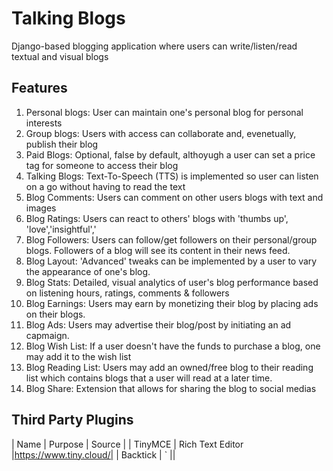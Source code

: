 # Talking Blogs
Django-based blogging application where users can write/listen/read textual and visual blogs


## Features

1. Personal blogs: User can maintain one's personal blog for personal interests
2. Group blogs: Users with access can collaborate and, evenetually, publish their blog 
3. Paid Blogs: Optional, false by default, althoyugh a user can set a price tag for someone to access their blog
4. Talking Blogs: Text-To-Speech (TTS) is implemented so user can listen on a go without having to read the text
5. Blog Comments: Users can comment on other users blogs with text and images
6. Blog Ratings: Users can react to others' blogs with 'thumbs up', 'love','insightful','
7. Blog Followers: Users can follow/get followers on their personal/group blogs. Followers of a blog will see its content in their news feed.
8. Blog Layout: 'Advanced' tweaks can be implemented by a user to vary the appearance of one's blog. 
9. Blog Stats: Detailed, visual analytics of user's blog performance based on listening hours, ratings, comments & followers
10. Blog Earnings: Users may earn by monetizing their blog by placing ads on their blogs.
11. Blog Ads: Users may advertise their blog/post by initiating an ad capmaign.
12. Blog Wish List: If a user doesn't have the funds to purchase a blog, one may add it to the wish list
13. Blog Reading List: Users may add an owned/free blog to their reading list which contains blogs that a user will read at a later time. 
14. Blog Share: Extension that allows for sharing the blog to social medias

## Third Party Plugins

| Name     | Purpose | Source |
| TinyMCE      | Rich Text Editor     |https://www.tiny.cloud/|
| Backtick | `         ||
